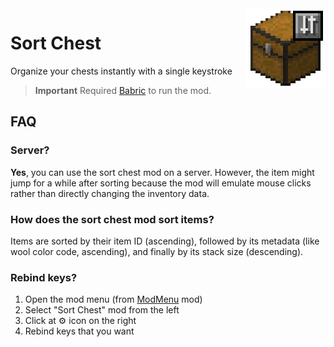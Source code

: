 <img align="right" height="128" width="128" alt="" loading="lazy" decoding="async" src="./src/main/resources/icon.png"/>

# Sort Chest

Organize your chests instantly with a single keystroke

> **Important**
> Required [Babric](https://github.com/Turnip-Labs/babric-instance-repo/releases) to run the mod.

## FAQ

### Server?

**Yes**, you can use the sort chest mod on a server. However, the item might jump for a while after sorting because the
mod will emulate mouse clicks rather than directly changing the inventory data.

### How does the sort chest mod sort items?

Items are sorted by their item ID (ascending), followed by its metadata (like wool color code, ascending), and finally
by its stack size (descending).

### Rebind keys?

1. Open the mod menu (from [ModMenu](https://github.com/Turnip-Labs/ModMenu) mod)
2. Select "Sort Chest" mod from the left
3. Click at ⚙️ icon on the right
4. Rebind keys that you want
